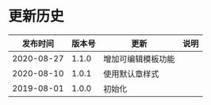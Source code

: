 # 更新历史 #
|    发布时间      |  版本号    | 更新       | 说明 |
| ---------------| -----------|-----------|---------|
| 2020-08-27 | 1.1.0 | 增加可编辑模板功能 |  |
| 2020-08-10 | 1.0.1 | 使用默认章样式 |  |
| 2019-08-01 | 1.0.0 | 初始化 | |
